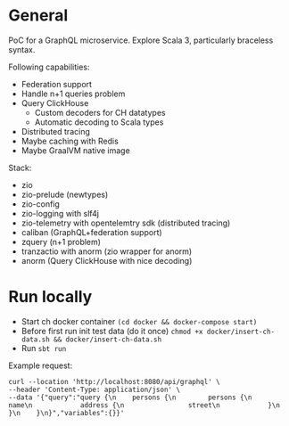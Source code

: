 # General

PoC for a GraphQL microservice. Explore Scala 3, particularly braceless syntax.

Following capabilities:
- Federation support
- Handle n+1 queries problem
- Query ClickHouse
  - Custom decoders for CH datatypes
  - Automatic decoding to Scala types 
- Distributed tracing
- Maybe caching with Redis
- Maybe GraalVM native image

Stack:

- zio
- zio-prelude (newtypes)
- zio-config
- zio-logging with slf4j
- zio-telemetry with opentelemtry sdk (distributed tracing)
- caliban (GraphQL+federation support)
- zquery (n+1 problem)
- tranzactio with anorm (zio wrapper for anorm)
- anorm (Query ClickHouse with nice decoding)

# Run locally

- Start ch docker container `(cd docker && docker-compose start)`
- Before first run init test data (do it once) `chmod +x docker/insert-ch-data.sh && docker/insert-ch-data.sh`
- Run `sbt run`

Example request:

```
curl --location 'http://localhost:8080/api/graphql' \
--header 'Content-Type: application/json' \
--data '{"query":"query {\n    persons {\n        persons {\n            name\n            address {\n                street\n            }\n        }\n    }\n}","variables":{}}'
```